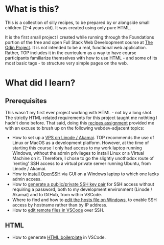 # What is this? 

This is a collection of silly recipes, to be prepared by or alongside small children (2-4 years old). It was created using only pure HTML.  

It is the first small project I created while running through the Foundations portion of the free and open Full Stack Web Develoopment course at [The Odin Project][TOP paths]. It is not intended to be a real, functional web application. Rather, TOP includes it in the curriculum as a way to have course participants familiarize themselves with how to use HTML - and some of its most basic tags - to structure very simple pages on the web.  

# What did I learn? 

## Prerequisites

This wasn't my first ever project working with HTML - not by a long shot. The strictly HTML-related requirements for this project taught me nothting I hadn't done before. That said, doing this [recipes assignment][recipes project assignment] provided me with an excuse to brush up on the following webdev-adjacent topics:

* How to set up a [VPS on Linode / Akamai][Linode getting started guide]. TOP recommends the use of Linux or MacOS as a development platform. However, at the time of starting this course I only had access to my work laptop running Windows, without the admin privileges to install Linux or a Virtual Machine on it. Therefore, I chose to go the slightly unothodox route of 'renting' SSH access to a virtual private server running Ubuntu, from Linode / Akamai.
* How to [install OpenSSH][Microsoft get started guide openSSH] via GUI on a Windows laptop to which one lacks admin access. 
* How to [generate a public/private SSH key pair][GitHub SSH keygen instructions] for SSH access without requiring a password, both to my development environment (Linode / Akamai) and to GitHub, from within VSCode.
* Where to find and how to [edit the hosts file on Windows][Wikiversity hosts file], to enable SSH access by hostname rather than by IP address.  
* How to [edit remote files in VSCode][VSCode remote dev SSH docs] over SSH. 

## HTML

* How to generate [HTML boilerplate][TOP HTML boilerplate] in VSCode.

[TOP paths]: https://theodinproject.com/paths
[recipes project assignment]: https://www.theodinproject.com/lessons/foundations-recipes
[Linode getting started guide]: https://www.linode.com/docs/products/compute/compute-instances/guides/set-up-and-secure/
[VSCode remote dev SSH docs]: https://code.visualstudio.com/docs/remote/ssh
[Microsoft get started guide OpenSSH]: https://learn.microsoft.com/en-us/windows-server/administration/openssh/openssh_install_firstuse
[GitHub SSH keygen instructions]: https://docs.github.com/en/authentication/connecting-to-github-with-ssh/generating-a-new-ssh-key-and-adding-it-to-the-ssh-agent
[Wikiversity hosts file]: https://en.wikiversity.org/wiki/Hosts_file/Edit#:~:text=The%20hosts%20file%20is%20a,System32%5Cdrivers%5Cetc%20folder.
[TOP HTML boilerplate]: https://www.theodinproject.com/lessons/foundations-html-boilerplate